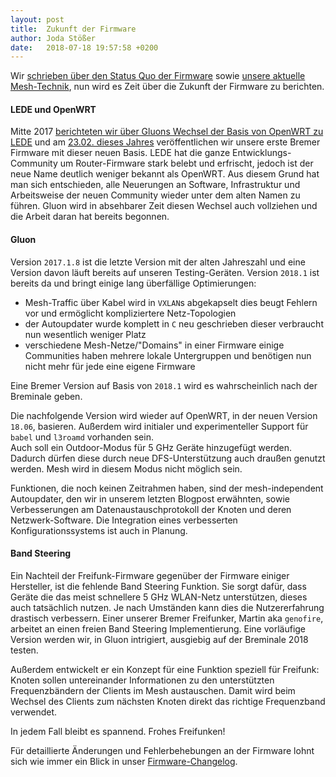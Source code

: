 ```yaml
---
layout: post
title:  Zukunft der Firmware
author: Joda Stößer
date:   2018-07-18 19:57:58 +0200
---
```

Wir [schrieben über den Status Quo der Firmware](./firmware-status-quo.html) sowie [unsere aktuelle Mesh-Technik](./firmware-mesh-technik.html), nun wird es Zeit über die Zukunft der Firmware zu berichten.

#### LEDE und OpenWRT
Mitte 2017 [berichteten wir über Gluons Wechsel der Basis von OpenWRT zu LEDE](../../../2017/06/13/gluon-wechselt-softwarebasis.html) und am [23.02. dieses Jahres](../../../2018/02/23/neue-stable-2017-1-4-bremen2.html) veröffentlichen wir unsere erste Bremer Firmware mit dieser neuen Basis.
LEDE hat die ganze Entwicklungs-Community um Router-Firmware stark belebt und erfrischt, jedoch ist der neue Name deutlich weniger bekannt als OpenWRT. Aus diesem Grund hat man sich entschieden, alle Neuerungen an Software, Infrastruktur und Arbeitsweise der neuen Community wieder unter dem alten Namen zu führen.
Gluon wird in absehbarer Zeit diesen Wechsel auch vollziehen und die Arbeit daran hat bereits begonnen.

#### Gluon
Version `2017.1.8` ist die letzte Version mit der alten Jahreszahl und eine Version davon läuft bereits auf unseren Testing-Geräten.
Version `2018.1` ist bereits da und bringt einige lang überfällige Optimierungen:

- Mesh-Traffic über Kabel wird in `VXLAN`s abgekapselt
  dies beugt Fehlern vor und ermöglicht kompliziertere Netz-Topologien
- der Autoupdater wurde komplett in `C` neu geschrieben
  dieser verbraucht nun wesentlich weniger Platz
- verschiedene Mesh-Netze/"Domains" in einer Firmware
  einige Communities haben mehrere lokale Untergruppen und benötigen nun nicht mehr für jede eine eigene Firmware

Eine Bremer Version auf Basis von `2018.1` wird es wahrscheinlich nach der Breminale geben.

Die nachfolgende Version wird wieder auf OpenWRT, in der neuen Version `18.06`, basieren. Außerdem wird initialer und experimenteller Support für `babel` und `l3roamd` vorhanden sein.  
Auch soll ein Outdoor-Modus für 5 GHz Geräte hinzugefügt werden. Dadurch dürfen diese durch neue DFS-Unterstützung auch draußen genutzt werden. Mesh wird in diesem Modus nicht möglich sein.

Funktionen, die noch keinen Zeitrahmen haben, sind der mesh-independent Autoupdater, den wir in unserem letzten Blogpost erwähnten, sowie Verbesserungen am Datenaustauschprotokoll der Knoten und deren Netzwerk-Software.
Die Integration eines verbesserten Konfigurationssystems ist auch in Planung.

#### Band Steering
Ein Nachteil der Freifunk-Firmware gegenüber der Firmware einiger Hersteller, ist die fehlende Band Steering Funktion.
Sie sorgt dafür, dass Geräte die das meist schnellere 5 GHz WLAN-Netz unterstützen, dieses auch tatsächlich nutzen.
Je nach Umständen kann dies die Nutzererfahrung drastisch verbessern.
Einer unserer Bremer Freifunker, Martin aka `genofire`, arbeitet an einen freien Band Steering Implementierung.
Eine vorläufige Version werden wir, in Gluon intrigiert, ausgiebig auf der Breminale 2018 testen.

Außerdem entwickelt er ein Konzept für eine Funktion speziell für Freifunk: Knoten sollen untereinander Informationen zu den unterstützten Frequenzbändern der Clients im Mesh austauschen.
Damit wird beim Wechsel des Clients zum nächsten Knoten direkt das richtige Frequenzband verwendet.

In jedem Fall bleibt es spannend. Frohes Freifunken!

Für detaillierte Änderungen und Fehlerbehebungen an der Firmware lohnt sich wie immer ein Blick in unser [Firmware-Changelog](https://wiki.bremen.freifunk.net/Firmware/Changelog).
